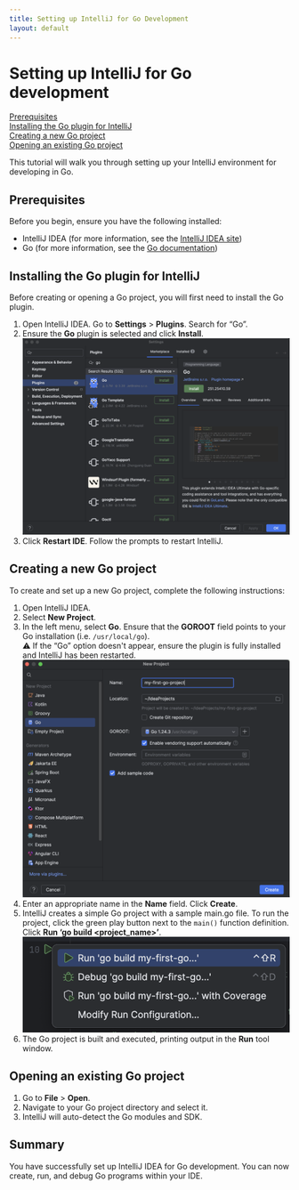 ```yaml
---
title: Setting up IntelliJ for Go Development
layout: default
---
```


# Setting up IntelliJ for Go development
[Prerequisites](#prerequisites) \
[Installing the Go plugin for IntelliJ](#installing-the-go-plugin-for-intellij) \
[Creating a new Go project](#creating-a-new-go-project) \
[Opening an existing Go project](#opening-an-existing-go-project)

This tutorial will walk you through setting up your IntelliJ environment for developing in Go.

## Prerequisites
Before you begin, ensure you have the following installed:

* IntelliJ IDEA (for more information, see the [IntelliJ IDEA site](https://www.jetbrains.com/idea/download/))  
* Go (for more information, see the [Go documentation](https://go.dev/doc/install))  

## Installing the Go plugin for IntelliJ
Before creating or opening a Go project, you will first need to install the Go plugin.

1. Open IntelliJ IDEA. Go to **Settings** > **Plugins**. Search for “Go”.   
2. Ensure the **Go** plugin is selected and click **Install**.  
   ![](images/install.png)
3. Click **Restart IDE**. Follow the prompts to restart IntelliJ.

## Creating a new Go project
To create and set up a new Go project, complete the following instructions:

1. Open IntelliJ IDEA.   
2. Select **New Project**.  
3. In the left menu, select **Go**. Ensure that the **GOROOT** field points to your Go installation (i.e. `/usr/local/go`).   
   ⚠️ If the “Go” option doesn't appear, ensure the plugin is fully installed and IntelliJ has been restarted.  
   ![](images/goroot.png)
4. Enter an appropriate name in the **Name** field. Click **Create**.
5. IntelliJ creates a simple Go project with a sample main.go file. To run the project, click the green play button next to the `main()` function definition. Click **Run ‘go build <project_name>’**.  
   ![](images/run.png)  
6. The Go project is built and executed, printing output in the **Run** tool window.

## Opening an existing Go project
1. Go to **File** > **Open**.  
2. Navigate to your Go project directory and select it.  
3. IntelliJ will auto-detect the Go modules and SDK.

## Summary
You have successfully set up IntelliJ IDEA for Go development. You can now create, run, and debug Go programs within your IDE.